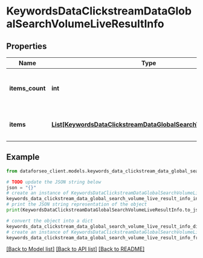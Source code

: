 # KeywordsDataClickstreamDataGlobalSearchVolumeLiveResultInfo


## Properties

Name | Type | Description | Notes
------------ | ------------- | ------------- | -------------
**items_count** | **int** | the number of results returned in the items array | [optional] 
**items** | [**List[KeywordsDataClickstreamDataGlobalSearchVolumeLiveItem]**](KeywordsDataClickstreamDataGlobalSearchVolumeLiveItem.md) | contains keywords and related data | [optional] 

## Example

```python
from dataforseo_client.models.keywords_data_clickstream_data_global_search_volume_live_result_info import KeywordsDataClickstreamDataGlobalSearchVolumeLiveResultInfo

# TODO update the JSON string below
json = "{}"
# create an instance of KeywordsDataClickstreamDataGlobalSearchVolumeLiveResultInfo from a JSON string
keywords_data_clickstream_data_global_search_volume_live_result_info_instance = KeywordsDataClickstreamDataGlobalSearchVolumeLiveResultInfo.from_json(json)
# print the JSON string representation of the object
print(KeywordsDataClickstreamDataGlobalSearchVolumeLiveResultInfo.to_json())

# convert the object into a dict
keywords_data_clickstream_data_global_search_volume_live_result_info_dict = keywords_data_clickstream_data_global_search_volume_live_result_info_instance.to_dict()
# create an instance of KeywordsDataClickstreamDataGlobalSearchVolumeLiveResultInfo from a dict
keywords_data_clickstream_data_global_search_volume_live_result_info_from_dict = KeywordsDataClickstreamDataGlobalSearchVolumeLiveResultInfo.from_dict(keywords_data_clickstream_data_global_search_volume_live_result_info_dict)
```
[[Back to Model list]](../README.md#documentation-for-models) [[Back to API list]](../README.md#documentation-for-api-endpoints) [[Back to README]](../README.md)


